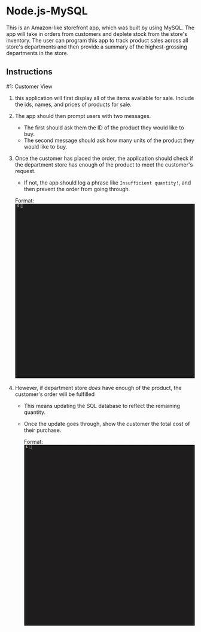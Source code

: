 # Node.js-MySQL

This is an Amazon-like storefront app, which was built by using MySQL. The app will take in orders from customers and deplete stock from the store's inventory. The user can program this app to track product sales across all store's departments and then provide a summary of the highest-grossing departments in the store.


## Instructions

#1: Customer View

1. this application will first display all of the items available for sale. Include the ids, names, and prices of products for sale.

2. The app should then prompt users with two messages.

    * The first should ask them the ID of the product they would like to buy.
    * The second message should ask how many units of the product they would like to buy.

3. Once the customer has placed the order, the application should check if the department store has enough of the product to meet the customer's request.

   * If not, the app should log a phrase like `Insufficient quantity!`, and then prevent the order from going through.

   Format: ![Alt Text](/images/customer2.gif)

4. However, if department store _does_ have enough of the product, the customer's order will be fulfilled

   * This means updating the SQL database to reflect the remaining quantity.
   * Once the update goes through, show the customer the total cost of their purchase.

      Format: ![Alt Text](/images/customer1.gif)


